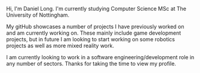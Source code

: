 Hi, I'm Daniel Long. I'm currently studying Computer Science MSc at The University of Nottingham. 

My gitHub showcases a number of projects I have previously worked on and am currently working on. These mainly include game development projects, but in future I am looking to start working on some robotics projects as well as more mixed reality work.

I am currently looking to work in a software engineering/development role in any number of sectors. Thanks for taking the time to view my profile.
